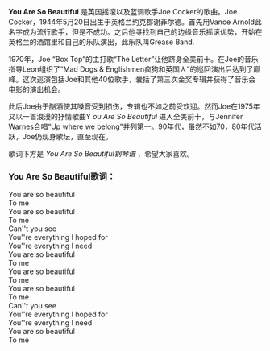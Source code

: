 

**You Are So Beautiful** 是英国摇滚以及蓝调歌手Joe Cocker的歌曲。Joe
Cocker，1944年5月20日出生于英格兰约克郡谢菲尔德。首先用Vance
Arnold此名字成为流行歌手，但是不成功。之后他寻找到自己的边缘音乐摇滚优势，开始在英格兰的酒馆里和自己的乐队演出，此乐队叫Grease Band.

  
1970年，Joe “Box Top”的主打歌“The Letter”让他跻身全美前十。在Joe的音乐指导Leon组织了“Mad Dogs &
Englishmen疯狗和英国人”的巡回演出后达到了巅峰。这次巡演包括Joe和其他40位歌手，囊括了第三次金奖专辑并获得了音乐会电影的演出机会。

  
此后Joe由于酗酒使其嗓音受到损伤，专辑也不如之前受欢迎。然而Joe在1975年又以一首浪漫的抒情歌曲Y _ou Are So Beautiful_
进入全美前十，与Jennifer Warnes合唱“Up where we
belong”并列第一。90年代，虽然不如70，80年代活跃，Joe仍现身歌坛，直至现在。

  
歌词下方是 _You Are So Beautiful钢琴谱_ ，希望大家喜欢。

### You Are So Beautiful歌词：

You are so beautiful  
To me  
You are so beautiful  
To me  
Can''t you see  
You''re everything I hoped for  
You''re everything I need  
You are so beautiful  
To me  
You are so beautiful  
To me  
You are so beautiful  
To me  
Can''t you see  
You''re everything I hoped for  
You''re everything I need  
You are so beautiful  
To me

